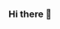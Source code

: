 ### Hi there 👋

<!--
**watilacosta/watilacosta** is a ✨ _special_ ✨ repository because its `README.md` (this file) appears on your GitHub profile.

Here are some ideas to get you started:

- 🔭 Sou Desenvolvedor Ruby on Rails
- 🌱 Pós-Graduando em Engenharia de Software com Ênfase em Qualidade e Testes de Software
- 📫 Meu email: watilafreire26@gmail.com
-->
